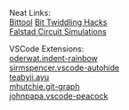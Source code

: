 Neat Links:  
[Bittool]((http://www.bradgoodman.com/bittool/))
[Bit Twiddling Hacks](http://graphics.stanford.edu/~seander/bithacks.html)  
[Falstad Circuit Simulations](https://www.falstad.com/mathphysics.html)  

VSCode Extensions:  
[oderwat.indent-rainbow](https://marketplace.visualstudio.com/items?itemName=oderwat.indent-rainbow)  
[sirmspencer.vscode-autohide](https://marketplace.visualstudio.com/items?itemName=sirmspencer.vscode-autohide)  
[teabyii.ayu](https://marketplace.visualstudio.com/items?itemName=teabyii.ayu)  
[mhutchie.git-graph](https://marketplace.visualstudio.com/items?itemName=mhutchie.git-graph)  
[johnpapa.vscode-peacock](https://marketplace.visualstudio.com/items?itemName=johnpapa.vscode-peacock)  
